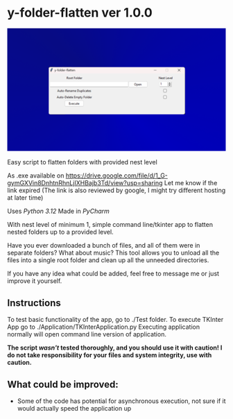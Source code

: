 <!--
{
  "meta":
  {
    "type": "PCSoftware",
    "ready": true,
    "version": "1.0.0",
    "main":
    [
      "Python",
      "GUI"
    ],
    "tags":
    [
      "TKInter", 
      "UnitTests"
    ],
    "satisfaction": "5",
    "difficulty": "3",
    "challange": "2",
    "complexity": "2"
  }
}
-->


# y-folder-flatten ver 1.0.0

![TKinter App](thumbnail.png)

Easy script to flatten folders with provided nest level 

As .exe available on https://drive.google.com/file/d/1_G-gymGXVin8DnhtnRhnLjIXHBajb3Td/view?usp=sharing
Let me know if the link expired (The link is also reviewed by google, I might try different hosting at later time)

Uses *Python 3.12*
Made in *PyCharm*

With nest level of minimum 1, simple command line/tkinter app to flatten nested folders up to a provided level.

Have you ever downloaded a bunch of files, and all of them were in separate folders? What about music? This tool allows 
you to unload all the files into a single root folder and clean up all the unneeded directories. 

If you have any idea what could be added, feel free to message me or just improve it yourself.

## Instructions

To test basic functionality of the app, go to ./Test folder.
To execute TKInter App go to ./Application/TKInterApplication.py
Executing application normally will open command line version of application.

**The script ***wasn't*** tested thoroughly, and you should use it with caution! I do not take responsibility for your files and system integrity, use with caution.**

## What could be improved:
- Some of the code has potential for asynchronous execution, not sure if it would actually speed the application up
